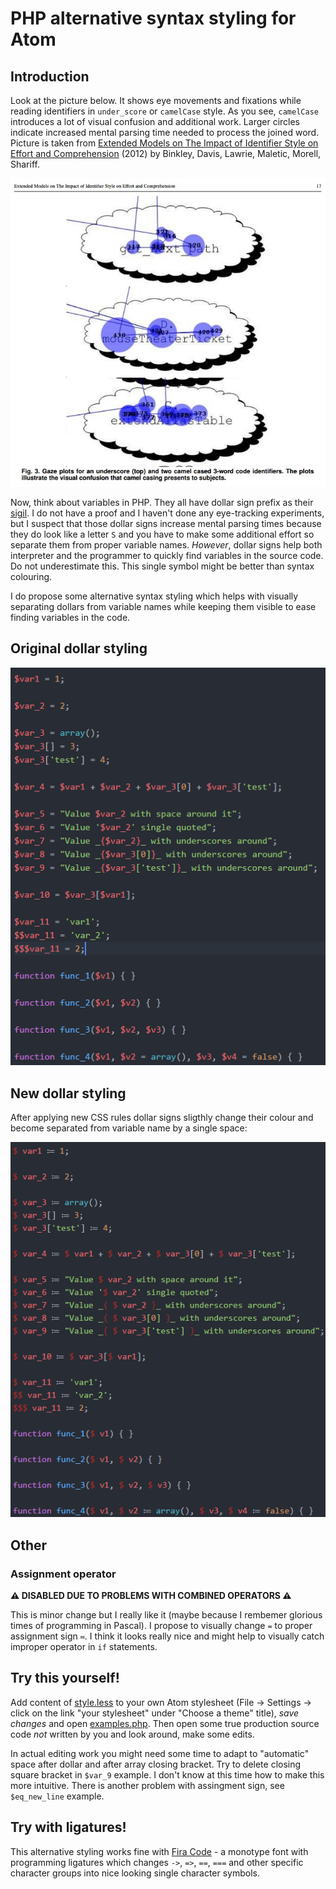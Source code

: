 # PHP alternative syntax styling for Atom

## Introduction

Look at the picture below. It shows eye movements and fixations while reading identifiers in `under_score` or `camelCase` style. As you see, `camelCase` introduces a lot of visual confusion and additional work. Larger circles indicate increased mental parsing time needed to process the joined word. Picture is taken from [Extended Models on The Impact of Identifier Style on Effort and Comprehension](http://www.cs.loyola.edu/~binkley/papers/tr-loy110720.pdf) (2012) by Binkley, Davis, Lawrie, Maletic, Morell, Shariff.

![Gaze plots for underscore and camel-case naming styles](images/eyetracking.jpg)

Now, think about variables in PHP. They all have dollar sign prefix as their [sigil](https://en.wikipedia.org/wiki/Sigil_(computer_programming)). I do not have a proof and I haven't done any eye-tracking experiments, but I suspect that those dollar signs increase mental parsing times because they do look like a letter `S` and you have to make some additional effort so separate them from proper variable names. *However*, dollar signs help both interpreter and the programmer to quickly find variables in the source code. Do not underestimate this. This single symbol might be better than syntax colouring.

I do propose some alternative syntax styling which helps with visually separating dollars from variable names while keeping them visible to ease finding variables in the code.

## Original dollar styling

![Original Atom styling](images/before.png)

## New dollar styling

After applying new CSS rules dollar signs sligthly change their colour and become separated from variable name by a single space:

![New Atom styling](images/after.png)

## Other

### Assignment operator

**⚠ DISABLED DUE TO PROBLEMS WITH COMBINED OPERATORS ⚠**

This is minor change but I really like it (maybe because I rembemer glorious times of programming in Pascal). I propose to visually change `=` to proper assignment sign `≔`. I think it looks really nice and might help to visually catch improper operator in `if` statements.

## Try this yourself!

Add content of [style.less](style.less) to your own Atom stylesheet (File -> Settings -> click on the link "your stylesheet" under "Choose a theme" title), *save changes* and open [examples.php](examples.php). Then open some true production source code *not* written by you and look around, make some edits.

In actual editing work you might need some time to adapt to "automatic" space after dollar and after array closing bracket. Try to delete closing square bracket in `$var_9` example. I don't know at this time how to make this more intuitive. There is another problem with assingment sign, see `$eq_new_line` example.

## Try with ligatures!

This alternative styling works fine with [Fira Code](https://github.com/tonsky/FiraCode) - a monotype font with programming ligatures which changes `->`, `=>`, `==`, `===` and other specific character groups into nice looking single character symbols.
